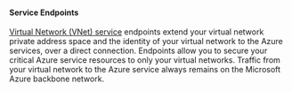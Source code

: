 #### Service Endpoints
[Virtual Network (VNet) service](https://learn.microsoft.com/en-us/azure/virtual-network/virtual-network-service-endpoints-overview) endpoints extend your virtual network private address space and the identity of your virtual network to the Azure services, over a direct connection. Endpoints allow you to secure your critical Azure service resources to only your virtual networks. Traffic from your virtual network to the Azure service always remains on the Microsoft Azure backbone network.
